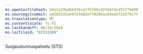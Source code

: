 ```yaml
---
ms.openlocfilehash: b8a2a29bdb647bca7f5fd5cd2fd4fdcd51f76498
ms.sourcegitcommit: ad203331ee9737e82ef70206ac04eeb72a5f9c7f
ms.translationtype: MT
ms.contentlocale: fi-FI
ms.lasthandoff: 06/18/2019
ms.locfileid: "67231599"
---
```

Suojaustunnuspalvelu (STS)